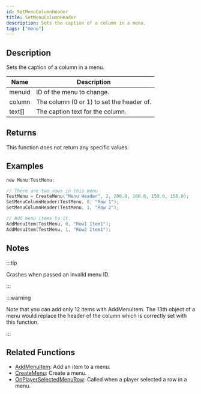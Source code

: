 ```yaml
---
id: SetMenuColumnHeader
title: SetMenuColumnHeader
description: Sets the caption of a column in a menu.
tags: ["menu"]
---
```


## Description

Sets the caption of a column in a menu.

| Name   | Description                               |
| ------ | ----------------------------------------- |
| menuid | ID of the menu to change.                 |
| column | The column (0 or 1) to set the header of. |
| text[] | The caption text for the column.          |

## Returns

This function does not return any specific values.

## Examples

```c
new Menu:TestMenu;

// There are two rows in this menu
TestMenu = CreateMenu("Menu Header", 2, 200.0, 100.0, 150.0, 150.0);
SetMenuColumnHeader(TestMenu, 0, "Row 1");
SetMenuColumnHeader(TestMenu, 1, "Row 2");

// Add menu items to it.
AddMenuItem(TestMenu, 0, "Row1 Item1");
AddMenuItem(TestMenu, 1, "Row2 Item1");
```

## Notes

:::tip

Crashes when passed an invalid menu ID.

:::

:::warning

Note that you can add only 12 items with AddMenuItem. The 13th object of a menu would replace the header of the column which is correctly set with this function.

:::

## Related Functions

- [AddMenuItem](../../scripting/functions/AddMenuItem.md): Add an item to a menu.
- [CreateMenu](../../scripting/functions/CreateMenu.md): Create a menu.
- [OnPlayerSelectedMenuRow](../../scripting/callbacks/OnPlayerSelectedMenuRow.md): Called when a player selected a row in a menu.
